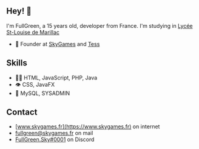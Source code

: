 ## Hey! 👋
I'm FullGreen, a 15 years old, developer from France.
I'm studying in [Lycée St-Louise de Marillac](https://marillac.fr)

- 🧭 Founder at [SkyGames](https://www.skygames.fr) and [Tess](https://discord.gg/HVyHj8AGaz)

## Skills
- 👨‍💻 HTML, JavaScript, PHP, Java
- 👁️ CSS, JavaFX
- 💽 MySQL, SYSADMIN

## Contact
- [www.skygames.fr](https://www.skygames.fr) on internet
- [fullgreen@skygames.fr](mailto:fullgreen@skygames.fr) on mail
- [FullGreen.Sky#0001](./) on Discord
